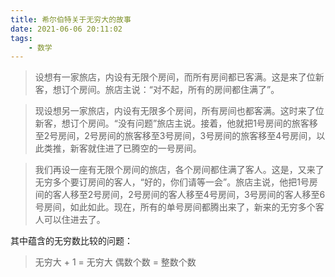 ```yaml
---
title: 希尔伯特关于无穷大的故事
date: 2021-06-06 20:11:02
tags:
    - 数学
---
```

> 设想有一家旅店，内设有无限个房间，而所有房间都已客满。这是来了位新客，想订个房间。旅店主说：“对不起，所有的房间都住满了”。

<!--more-->
> 现设想另一家旅店，内设有无限多个房间，所有房间也都客满。这时来了位新客，想订个房间。“没有问题”旅店主说。接着，他就把1号房间的旅客移至2号房间，2号房间的旅客移至3号房间，3号房间的旅客移至4号房间，以此类推，新客就住进了已腾空的一号房间。


> 我们再设一座有无限个房间的旅店，各个房间都住满了客人。这是，又来了无穷多个要订房间的客人，“好的，你们请等一会”。旅店主说，他把1号房间的客人移至2号房间，2号房间的客人移至4号房间，3号房间的客人移至6号房间，如此如此。现在，所有的单号房间都腾出来了，新来的无穷多个客人可以住进去了。

其中蕴含的无穷数比较的问题：
> 无穷大 + 1 = 无穷大
> 偶数个数 = 整数个数
